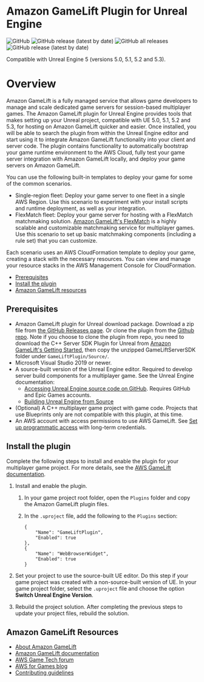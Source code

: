 # Amazon GameLift Plugin for Unreal Engine

![GitHub](https://img.shields.io/github/license/aws/amazon-gamelift-plugin-unreal)
![GitHub release (latest by date)](https://img.shields.io/github/v/release/aws/amazon-gamelift-plugin-unreal)
![GitHub all releases](https://img.shields.io/github/downloads/aws/amazon-gamelift-plugin-unreal/total)
![GitHub release (latest by date)](https://img.shields.io/github/downloads/aws/amazon-gamelift-plugin-unreal/latest/total)

Compatible with Unreal Engine 5 (versions 5.0, 5.1, 5.2 and 5.3).

# Overview

Amazon GameLift is a fully managed service that allows game developers to manage and scale dedicated game servers for session-based multiplayer games. The Amazon GameLift plugin for Unreal Engine provides tools that makes setting up your Unreal project, compatible with UE 5.0, 5.1, 5.2 and 5.3, for hosting on Amazon GameLift quicker and easier. Once installed, you will be able to search the plugin from within the Unreal Engine editor and start using it to integrate Amazon GameLift functionality into your client and server code. The plugin contains functionality to automatically bootstrap your game runtime environment to the AWS Cloud, fully test your game server integration with Amazon GameLift locally, and deploy your game servers on Amazon GameLift. 

You can use the following built-in templates to deploy your game for some of the common scenarios. 
* Single-region fleet: Deploy your game server to one fleet in a single AWS Region. Use this scenario to experiment with your install scripts and runtime deployment, as well as your integration.
* FlexMatch fleet: Deploy your game server for hosting with a FlexMatch matchmaking solution. [Amazon GameLift's FlexMatch](https://docs.aws.amazon.com/gamelift/latest/flexmatchguide/match-intro.html) is a highly scalable and customizable matchmaking service for multiplayer games. Use this scenario to set up basic matchmaking components (including a rule set) that you can customize.

Each scenario uses an AWS CloudFormation template to  deploy your game, creating a stack with the necessary resources. You can view and manage your resource stacks in the AWS Management Console for CloudFormation. 

- [Prerequisites](#prerequisites)
- [Install the plugin](#install-the-plugin)
- [Amazon GameLift resources](#amazon-gamelift-resources)

## Prerequisites

* Amazon GameLift plugin for Unreal download package. Download a zip file from [the GitHub Releases page](https://github.com/aws/amazon-gamelift-plugin-unreal/releases). Or clone the plugin from the [Github repo](https://github.com/aws/amazon-gamelift-plugin-unreal). Note if you choose to clone the plugin from repo, you need to download the C++ Server SDK Plugin for Unreal from [Amazon GameLift's Getting Started](https://aws.amazon.com/gamelift/getting-started/), then copy the unzipped GameLiftServerSDK folder under `GameLiftPlugin/Source/`.
* Microsoft Visual Studio 2019 or newer.
* A source-built version of the Unreal Engine editor. Required to develop server build components for a multiplayer game. See the Unreal Engine documentation: 
    * [Accessing Unreal Engine source code on GitHub](https://www.unrealengine.com/ue-on-github). Requires  GitHub and Epic Games accounts.
    * [Building Unreal Engine from Source](https://docs.unrealengine.com/5.3/en-US/building-unreal-engine-from-source/) 
* (Optional) A C++ multiplayer game project with game code. Projects that use Blueprints only are not compatible with this plugin, at this time.
* An AWS account with access permissions to use AWS GameLift. See [Set up programmatic access](https://docs.aws.amazon.com/gamelift/latest/developerguide/setting-up-aws-login.html) with long-term credentials.

## Install the plugin

Complete the following steps to install and enable the plugin for your multiplayer game project. For more details, see the [AWS GameLift documentation](https://docs.aws.amazon.com/gamelift/latest/developerguide/unreal-plugin.html).

1. Install and enable the plugin.
    1. In your game project root folder, open the `Plugins` folder and copy the Amazon GameLift plugin files.
    1. In the `.uproject` file, add the following to the `Plugins` section: 
        
        ```
        {
            "Name": "GameLiftPlugin",
            "Enabled": true
        },
        {
            "Name": "WebBrowserWidget",
            "Enabled": true
        }
        ```
1. Set your project to use the source-built UE editor. Do this step if your game project was created with a non-source-built version of UE. In your game project folder, select the `.uproject` file and choose the option **Switch Unreal Engine Version**.

1. Rebuild the project solution. After completing the previous steps to update your project files, rebuild the solution. 

## Amazon GameLift Resources 

* [About Amazon GameLift](https://aws.amazon.com/gamelift/)
* [Amazon GameLift documentation](https://docs.aws.amazon.com/gamelift/)
* [AWS Game Tech forum](https://repost.aws/topics/TAo6ggvxz6QQizjo9YIMD35A/game-tech/c/amazon-gamelift)
* [AWS for Games blog](https://aws.amazon.com/blogs/gametech/)
* [Contributing guidelines](CONTRIBUTING.md)
